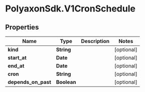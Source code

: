 # PolyaxonSdk.V1CronSchedule

## Properties
Name | Type | Description | Notes
------------ | ------------- | ------------- | -------------
**kind** | **String** |  | [optional] 
**start_at** | **Date** |  | [optional] 
**end_at** | **Date** |  | [optional] 
**cron** | **String** |  | [optional] 
**depends_on_past** | **Boolean** |  | [optional] 



